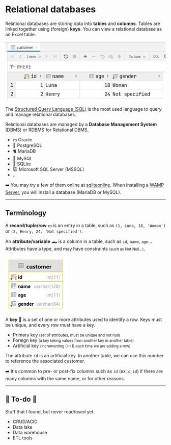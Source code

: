 # Relational databases

<div class="row row-cols-md-2"><div>

Relational databases are storing data into **tables** and **columns**. Tables are linked together using (foreign) **keys**. You can view a relational database as an Excel table.

<div class="col-12 col-md-8 mx-auto">

![Database Table X Column](_images/table_view.png)
</div>

The [Structured Query Language (SQL)](../sql/index.md) is the most used language to query and manage relational databases.

</div><div>

Relational databases are managed by a **Database Management System** (DBMS) or RDBMS for Relational DBMS.

* 💵 Oracle
* 🍰 PostgreSQL
* 🐈 MariaDB
* 🍃 MySQL
* 🦐 SQLite
* 🐭 Microsoft SQL  Server (MSSQL)
* ...

➡️ You may try a few of them online at [sqliteonline](https://sqliteonline.com/). When installing a [WAMP Server](/operating-systems/webservers/apache/wamp.md), you will install a database (MariaDB or MySQL).
</div></div>

<hr class="sep-both">

## Terminology

<div class="row row-cols-md-2"><div>

A **record/tuple/row** 💵 is an entry in a table, such as `(1, Luna, 18, 'Woman')` or `(2, Henry, 24, 'Not specified')`.

An **attribute/variable** 🛻 is a column in a table, such as `id`, `name`, `age`... Attributes have a type, and may have constraints <small>(such as Not Null...)</small>.

<div class="col-12 col-md-3 mx-auto">

![Database Table UML Model](_images/table_modeling.png)
</div>

</div><div>

A **key** 🔑 is a set of one or more attributes used to identify a row. Keys must be unique, and every row must have a key.

* Primary key <small>(set of attributes, must be unique and not null)</small>
* Foreign key <small>(a key taking values from another key in another table)</small>
* Artificial key <small>(incrementing (+=1) each time we are adding a row)</small>

The attribute `id` is an artificial key. In another table, we can use this number to reference the associated customer.

➡️  It's common to pre- or post-fix columns such as `id` (ex: `c_id`) if there are many columns with the same name, or for other reasons.
</div></div>

<hr class="sep-both">

## 👻 To-do 👻

Stuff that I found, but never read/used yet.

<div class="row row-cols-md-2"><div>

* CRUD/ACID
* Data lake
* Data warehouse
* ETL tools
</div><div>
</div></div>